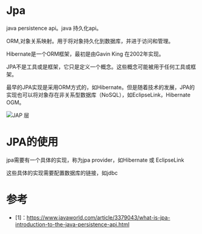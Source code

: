 # Jpa
java persistence api。java 持久化api。

ORM,对象关系映射。用于将对象持久化到数据库，并进于访问和管理。

Hibernate是一个ORM框架，最初是由Gavin King 在2002年实现。

JPA不是工具或是框架，它只是定义一个概念。这些概念可能被用于任何工具或框架。

最早的JPA实现是采用ORM方式的，如Hibernate。但是随着技术的发展，JPA的实现也可以将对象存在非关系型数据库（NoSQL），如EclipseLink，Hibernate OGM。


![JAP 层](https://images.idgesg.net/images/article/2019/04/jw_java_persistence_series_1200x1600_diagram-100792564-large.jpg)


# JPA的使用
jpa需要有一个具体的实现，称为jpa provider，如Hibernate 或 EclipseLink

这些具体的实现需要配置数据库的链接，如jdbc

# 参考
- [1]：https://www.javaworld.com/article/3379043/what-is-jpa-introduction-to-the-java-persistence-api.html